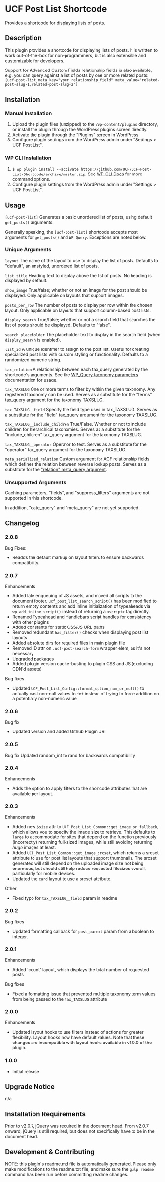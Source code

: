 # UCF Post List Shortcode #

Provides a shortcode for displaying lists of posts.


## Description ##

This plugin provides a shortcode for displaying lists of posts.  It is written to work out-of-the-box for non-programmers, but is also extensible and customizable for developers.

Support for Advanced Custom Fields relationship fields is also available; e.g. you can query against a list of posts by one or more related posts: `[ucf-post-list meta_key="your_relationship_field" meta_value="related-post-slug-1,related-post-slug-2"]`


## Installation ##

### Manual Installation ###
1. Upload the plugin files (unzipped) to the `/wp-content/plugins` directory, or install the plugin through the WordPress plugins screen directly.
2. Activate the plugin through the "Plugins" screen in WordPress
3. Configure plugin settings from the WordPress admin under "Settings > UCF Post List".

### WP CLI Installation ###
1. `$ wp plugin install --activate https://github.com/UCF/UCF-Post-List-Shortcode/archive/master.zip`.  See [WP-CLI Docs](http://wp-cli.org/commands/plugin/install/) for more command options.
2. Configure plugin settings from the WordPress admin under "Settings > UCF Post List".


## Usage ##

`[ucf-post-list]`
Generates a basic unordered list of posts, using default `get_posts()` arguments.

Generally speaking, the `[ucf-post-list]` shortcode accepts most arguments for `get_posts()` and `WP Query`.  Exceptions are noted below.


### Unique Arguments ###

`layout`
The name of the layout to use to display the list of posts.  Defaults to "default", an unstyled, unordered list of posts.

`list_title`
Heading text to display above the list of posts.  No heading is displayed by default.

`show_image`
True/false; whether or not an image for the post should be displayed.  Only applicable on layouts that support images.

`posts_per_row`
The number of posts to display per row within the chosen layout.  Only applicable on layouts that support column-based post lists.

`display_search`
True/false; whether or not a search field that searches the list of posts should be displayed.  Defaults to "false".

`search_placeholder`
The placeholder text to display in the search field (when `display_search` is enabled).

`list_id`
A unique identifier to assign to the post list.  Useful for creating specialized post lists with custom styling or functionality.  Defaults to a randomized numeric string.


`tax_relation`
A relationship between each tax_query generated by the shortcode's arguments.  See the [WP_Query taxonomy parameters documentation](https://codex.wordpress.org/Class_Reference/WP_Query#Taxonomy_Parameters) for usage.

`tax_TAXSLUG`
One or more terms to filter by within the given taxonomy.  Any registered taxonomy can be used.  Serves as a substitute for the "terms" tax_query argument for the taxonomy TAXSLUG.

`tax_TAXSLUG__field`
Specify the field type used in tax_TAXSLUG.  Serves as a substitute for the "field" tax_query argument for the taxonomy TAXSLUG.

`tax_TAXSLUG__include_children`
True/False.  Whether or not to include children for hierarchical taxonomies.  Serves as a substitute for the "include_children" tax_query argument for the taxonomy TAXSLUG.

`tax_TAXSLUG__operator`
Operator to test.  Serves as a substitute for the "operator" tax_query argument for the taxonomy TAXSLUG.


`meta_serialized_relation`
Custom argument for ACF relationship fields which defines the relation between reverse lookup posts.  Serves as a substitute for the ["relation" meta_query argument](https://codex.wordpress.org/Class_Reference/WP_Query#Custom_Field_Parameters).


### Unsupported Arguments ###

Caching parameters, "fields", and "suppress_filters" arguments are not supported in this shortcode.

In addition, "date_query" and "meta_query" are not yet supported.


## Changelog ##
### 2.0.8 ###
Bug Fixes:
* Readds the default markup on layout filters to ensure backwards compatibility.

### 2.0.7 ###
Enhancements
* Added late enqueuing of JS assets, and moved all scripts to the document footer.  `ucf_post_list_search_script()` has been modified to return empty contents and add inline initialization of typeaheads via `wp_add_inline_script()` instead of returning a `<script>` tag directly.
* Renamed Typeahead and Handlebars script handles for consistency with other plugins
* Added constants for static CSS/JS URL paths
* Removed redundant `has_filter()` checks when displaying post list layouts
* Added absolute dirs for required files in main plugin file
* Removed ID attr on `.ucf-post-search-form` wrapper elem, as it's not necessary
* Upgraded packages
* Added plugin version cache-busting to plugin CSS and JS (excluding CDN'd assets)

Bug fixes
* Updated `UCF_Post_List_Config::format_option_num_or_null()` to actually cast non-null values to `int` instead of trying to force addition on a potentially non-numeric value

### 2.0.6 ###
Bug fix
* Updated version and added Github Plugin URI

### 2.0.5 ###
Bug fix
Updated random_int to rand for backwards compatibility

### 2.0.4 ###
Enhancements
* Adds the option to apply filters to the shortcode attributes that are available per layout.

### 2.0.3 ###
Enhancements
* Added new `$size` attr to `UCF_Post_List_Common::get_image_or_fallback`, which allows you to specify the image size to retrieve.  This defaults to `large` to accommodate for sites that depend on the function previously (incorrectly) returning full-sized images, while still avoiding returning _huge_ images at least.
* Added `UCF_Post_List_Common::get_image_srcset`, which returns a srcset attribute to use for post list layouts that support thumbnails.  The srcset generated will still depend on the uploaded image size not being enormous, but should still help reduce requested filesizes overall, particularly for mobile devices.
* Updated the `card` layout to use a srcset attribute.

Other
* Fixed typo for `tax_TAXSLUG__field` param in readme

### 2.0.2 ###
Bug fixes
* Updated formatting callback for `post_parent` param from a boolean to integer.

### 2.0.1 ###
Enhancements
* Added 'count' layout, which displays the total number of requested posts

Bug fixes
* Fixed a formatting issue that prevented multiple taxonomy term values from being passed to the `tax_TAXSLUG` attribute

### 2.0.0 ###
Enhancements
* Updated layout hooks to use filters instead of actions for greater flexibility.  Layout hooks now have default values.  Note that these changes are incompatible with layout hooks available in v1.0.0 of the plugin.

### 1.0.0 ###
* Initial release


## Upgrade Notice ##

n/a


## Installation Requirements ##

Prior to v2.0.7, jQuery was required in the document head.  From v2.0.7 onward, jQuery is still required, but does not specifically have to be in the document head.


## Development & Contributing ##

NOTE: this plugin's readme.md file is automatically generated.  Please only make modifications to the readme.txt file, and make sure the `gulp readme` command has been run before committing readme changes.

